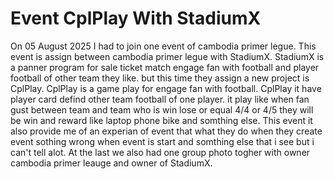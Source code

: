 # Event CplPlay With StadiumX

On 05 August 2025 I had to join one event of cambodia primer legue. This event is assign between cambodia primer legue with StadiumX. StadiumX is a panner program for sale ticket match engage fan with football and player football of other team they like. but this time they assign a new project is CplPlay. CplPlay is a game play for engage fan with football. CplPlay it have player card defind other team football of one player. it play like when fan gust between team and team who is win lose or equal 4/4 or 4/5 they will be win and reward like laptop phone bike and somthing else. This event it also provide me of an experian of event that what they do when they create event sothing wrong when event is start and somthing else that i see but i can't tell alot. At the last we also had one group photo togher with owner cambodia primer leauge and owner of StadiumX.
